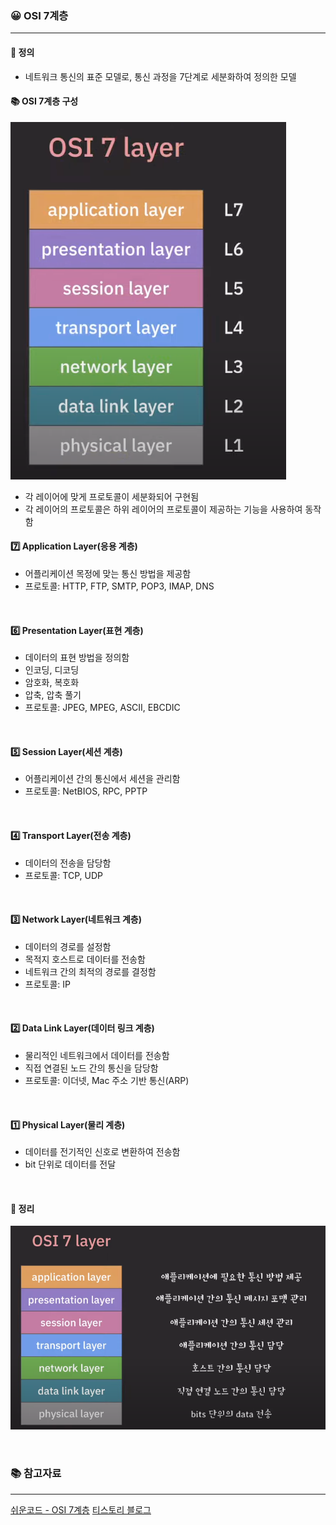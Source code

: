 ### 😀 OSI 7계층

---

#### 💬 정의

- 네트워크 통신의 표준 모델로, 통신 과정을 7단계로 세분화하여 정의한 모델

#### 📚 OSI 7계층 구성

![1.png](image%2FOSI%207%EA%B3%84%EC%B8%B5%2F1.png)

- 각 레이어에 맞게 프로토콜이 세분화되어 구현됨
- 각 레이어의 프로토콜은 하위 레이어의 프로토콜이 제공하는 기능을 사용하여 동작함

#### 7️⃣ Application Layer(응용 계층)

- 어플리케이션 목정에 맞는 통신 방법을 제공함
- 프로토콜: HTTP, FTP, SMTP, POP3, IMAP, DNS

<br/>

#### 6️⃣ Presentation Layer(표현 계층)

- 데이터의 표현 방법을 정의함
- 인코딩, 디코딩
- 암호화, 복호화
- 압축, 압축 풀기
- 프로토콜: JPEG, MPEG, ASCII, EBCDIC

<br/>

#### 5️⃣ Session Layer(세션 계층)

- 어플리케이션 간의 통신에서 세션을 관리함
- 프로토콜: NetBIOS, RPC, PPTP

<br/>

#### 4️⃣ Transport Layer(전송 계층)

- 데이터의 전송을 담당함
- 프로토콜: TCP, UDP

<br/>

#### 3️⃣ Network Layer(네트워크 계층)

- 데이터의 경로를 설정함
- 목적지 호스트로 데이터를 전송함
- 네트워크 간의 최적의 경로를 결정함
- 프로토콜: IP

<br/>

#### 2️⃣ Data Link Layer(데이터 링크 계층)

- 물리적인 네트워크에서 데이터를 전송함
- 직접 연결된 노드 간의 통신을 담당함
- 프로토콜: 이더넷, Mac 주소 기반 통신(ARP)

<br/>

#### 1️⃣ Physical Layer(물리 계층)

- 데이터를 전기적인 신호로 변환하여 전송함
- bit 단위로 데이터를 전달

<br/>

#### 📌 정리

![2.png](image%2FOSI%207%EA%B3%84%EC%B8%B5%2F2.png)

<br/>

### 📚 참고자료

---

[쉬운코드 - OSI 7계층](https://www.youtube.com/watch?v=6l7xP7AnB64)
[티스토리 블로그](https://hojunking.tistory.com/112)



